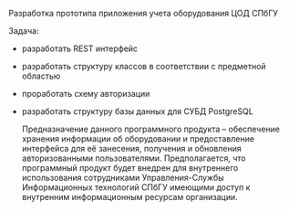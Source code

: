 Разработка прототипа приложения учета оборудования ЦОД СПбГУ

Задача:
- разработать REST интерфейс
- разработать структуру классов в соответствии с предметной областью
- проработать схему авторизации
- разработать структуру базы данных для СУБД PostgreSQL

    Предназначение данного программного продукта – обеспечение хранения информации об оборудовании и предоставление
 интерфейса для её занесения, получения и обновления авторизованными пользователями. 
 Предполагается, что программный продукт будет внедрен для внутреннего использования 
 сотрудниками Управления-Службы Информационных технологий СПбГУ имеющими доступ к внутренним информационным 
 ресурсам организации.